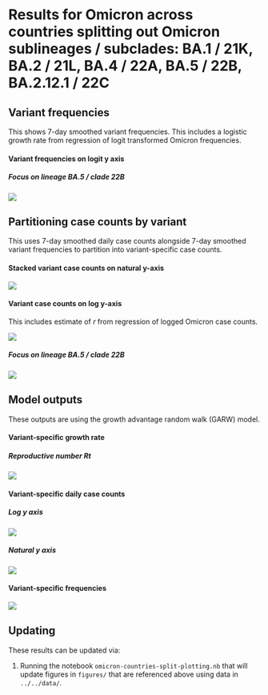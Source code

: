 # Results for Omicron across countries splitting out Omicron sublineages / subclades: BA.1 / 21K, BA.2 / 21L, BA.4 / 22A, BA.5 / 22B, BA.2.12.1 / 22C

## Variant frequencies

This shows 7-day smoothed variant frequencies. This includes a logistic growth rate from regression of logit transformed Omicron frequencies.

#### Variant frequencies on logit y axis

##### Focus on lineage BA.5 / clade 22B

![](figures/omicron-countries-split_logistic-growth-transformed-axis-22B.png)

## Partitioning case counts by variant

This uses 7-day smoothed daily case counts alongside 7-day smoothed variant frequencies to partition into variant-specific case counts.

#### Stacked variant case counts on natural y-axis

![](figures/omicron-countries-split_partitioned-cases.png)

#### Variant case counts on log y-axis

This includes estimate of _r_ from regression of logged Omicron case counts.

![](figures/omicron-countries-split_partitioned-log-cases.png)

##### Focus on lineage BA.5 / clade 22B

![](figures/omicron-countries-split_partitioned-log-cases-22B.png)

## Model outputs

These outputs are using the growth advantage random walk (GARW) model.

#### Variant-specific growth rate

##### Reproductive number _Rt_

![](figures/omicron-countries-split_variant-rt.png)

#### Variant-specific daily case counts

##### Log y axis

![](figures/omicron-countries-split_variant-estimated-log-cases.png)

##### Natural y axis

![](figures/omicron-countries-split_variant-estimated-cases.png)

#### Variant-specific frequencies

![](figures/omicron-countries-split_variant-estimated-frequency.png)

## Updating

These results can be updated via:

1. Running the notebook `omicron-countries-split-plotting.nb` that will update figures in `figures/` that are referenced above using data in `../../data/`.

